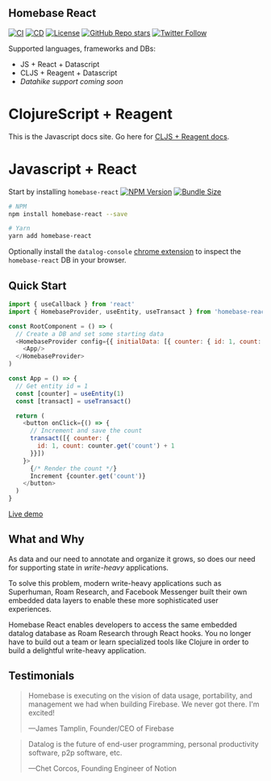 ## Homebase React

[![CI](https://github.com/homebaseio/homebase-react/workflows/CI/badge.svg)](https://github.com/homebaseio/homebase-react/actions?query=workflow%3ACI)
[![CD](https://github.com/homebaseio/homebase-react/workflows/CD/badge.svg)](https://github.com/homebaseio/homebase-react/actions?query=workflow%3ACD)
[![License](https://img.shields.io/github/license/homebaseio/homebase-react.svg)](LICENSE)
[![GitHub Repo stars](https://img.shields.io/github/stars/homebaseio/homebase-react?style=social)](https://github.com/homebaseio/homebase-react)
[![Twitter Follow](https://img.shields.io/twitter/follow/homebase__io?label=Follow&style=social)](https://twitter.com/homebase__io)

Supported languages, frameworks and DBs:

- JS + React + Datascript
- CLJS + Reagent + Datascript
- *Datahike support coming soon*

# ClojureScript + Reagent

This is the Javascript docs site. Go here for [CLJS + Reagent docs](https://cljdoc.org/d/io.homebase/homebase-react/CURRENT).

# Javascript + React

Start by installing `homebase-react` [![NPM Version](https://img.shields.io/npm/v/homebase-react)](https://www.npmjs.com/package/homebase-react)
[![Bundle Size](https://img.shields.io/bundlephobia/minzip/homebase-react)](https://www.npmjs.com/package/homebase-react)

```bash
# NPM
npm install homebase-react --save

# Yarn
yarn add homebase-react
```

Optionally install the `datalog-console` [chrome extension](https://chrome.google.com/webstore/detail/datalog-console/cfgbajnnabfanfdkhpdhndegpmepnlmb?hl=en) to inspect the `homebase-react` DB in your browser.

## Quick Start

```js
import { useCallback } from 'react'
import { HomebaseProvider, useEntity, useTransact } from 'homebase-react'

const RootComponent = () => (
  // Create a DB and set some starting data
  <HomebaseProvider config={{ initialData: [{ counter: { id: 1, count: 0 }}] }}>
    <App/>
  </HomebaseProvider>
)

const App = () => {
  // Get entity id = 1
  const [counter] = useEntity(1)
  const [transact] = useTransact()

  return (
    <button onClick={() => {
      // Increment and save the count
      transact([{ counter: { 
        id: 1, count: counter.get('count') + 1 
      }}])
    }>
      {/* Render the count */}
      Increment {counter.get('count')}
    </button>
  )
}
```

[Live demo](https://homebaseio.github.io/homebase-react/#!/dev.example.counter)

## What and Why

As data and our need to annotate and organize it grows, so does our need for supporting state in *write-heavy* applications.

To solve this problem, modern write-heavy applications such as Superhuman, Roam Research, and Facebook Messenger built their own embedded data layers to enable these more sophisticated user experiences. 

Homebase React enables developers to access the same embedded datalog database as Roam Research through React hooks. You no longer have to build out a team or learn specialized tools like Clojure in order to build a delightful write-heavy application.

## Testimonials
> Homebase is executing on the vision of data usage, portability, and management we had when building Firebase. We never got there. I'm excited!
>
> —James Tamplin, Founder/CEO of Firebase

> Datalog is the future of end-user programming, personal productivity software, p2p software, etc.
>
> —Chet Corcos, Founding Engineer of Notion
